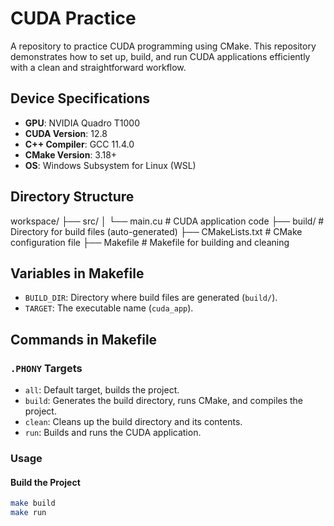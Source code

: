 # CUDA Practice
A repository to practice CUDA programming using CMake. This repository demonstrates how to set up, build, and run CUDA applications efficiently with a clean and straightforward workflow.

## Device Specifications
- **GPU**: NVIDIA Quadro T1000
- **CUDA Version**: 12.8
- **C++ Compiler**: GCC 11.4.0
- **CMake Version**: 3.18+
- **OS**: Windows Subsystem for Linux (WSL)

## Directory Structure
workspace/ 
    ├── src/ 
        │ └── main.cu  # CUDA application code 
    ├── build/         # Directory for build files (auto-generated) 
    ├── CMakeLists.txt # CMake configuration file 
    ├── Makefile       # Makefile for building and cleaning

## Variables in Makefile
- `BUILD_DIR`: Directory where build files are generated (`build/`).
- `TARGET`: The executable name (`cuda_app`).

## Commands in Makefile
### `.PHONY` Targets
- `all`: Default target, builds the project.
- `build`: Generates the build directory, runs CMake, and compiles the project.
- `clean`: Cleans up the build directory and its contents.
- `run`: Builds and runs the CUDA application.

### Usage
#### Build the Project
```bash
make build
make run